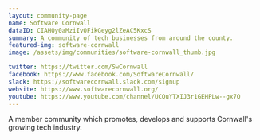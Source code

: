 ```yaml
---
layout: community-page
name: Software Cornwall
dataID: CIAHQy0aMziIvOFikGeyg2lZeAC5KxcS
summary: A community of tech businesses from around the county.
featured-img: software-cornwall
image: /assets/img/communities/software-cornwall_thumb.jpg

twitter: https://twitter.com/SwCornwall
facebook: https://www.facebook.com/SoftwareCornwall/
slack: https://softwarecornwall.slack.com/signup
website: https://www.softwarecornwall.org/
youtube: https://www.youtube.com/channel/UCQuYTXIJ3r1GEHPLw--gx7Q
---
```

A member community which promotes, develops and supports  Cornwall's
growing tech industry.
